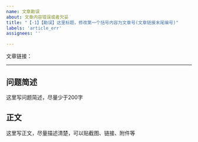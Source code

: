 ```yaml
---
name: 文章勘误
about: 文章内容错误或者欠妥
title: "【-1】【勘误】这里标题，修改第一个括号内容为文章号(文章链接末尾编号)"
labels: 'article_err'
assignees: ''

---
```


文章链接：



----------------------------------------------------------------------------------------------------------------------------

## 问题简述



这里写问题简述，尽量少于200字



## 正文


这里写正文，尽量描述清楚，可以贴截图、链接、附件等
